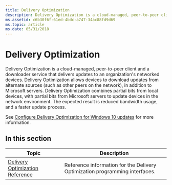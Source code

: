 ```yaml
---
title: Delivery Optimization
description: Delivery Optimization is a cloud-managed, peer-to-peer client and a downloader service that delivers updates to an organization's networked devices.
ms.assetid: c6b30f6f-61ed-4bdc-a747-34ac88fd9d69
ms.topic: article
ms.date: 05/31/2018
---
```


# Delivery Optimization

Delivery Optimization is a cloud-managed, peer-to-peer client and a downloader service that delivers updates to an organization's networked devices. Delivery Optimization allows devices to download updates from alternate sources (such as other peers on the network), in addition to Microsoft servers. Delivery Optimization combines partial bits from local devices, with partial bits from Microsoft servers to update devices in the network environment. The expected result is reduced bandwidth usage, and a faster update process.

See [Configure Delivery Optimization for Windows 10 updates](/windows/deployment/update/waas-delivery-optimization) for more information.

## In this section



| Topic                                       | Description                                                                             |
|---------------------------------------------|-----------------------------------------------------------------------------------------|
| [Delivery Optimization Reference](do-reference.md)<br/> | Reference information for the Delivery Optimization programming interfaces. <br/> |



 

 

